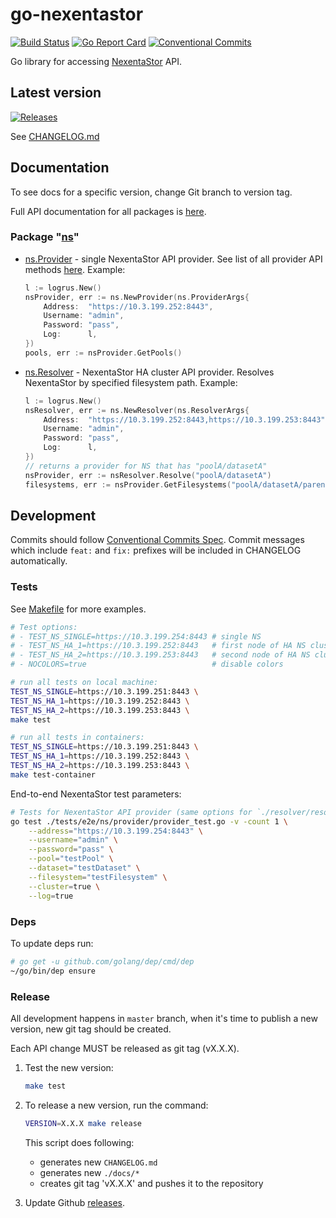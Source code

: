 # go-nexentastor

[![Build Status](https://travis-ci.org/Nexenta/go-nexentastor.svg?branch=master)](https://travis-ci.org/Nexenta/go-nexentastor)
[![Go Report Card](https://goreportcard.com/badge/github.com/Nexenta/go-nexentastor)](https://goreportcard.com/report/github.com/Nexenta/go-nexentastor)
[![Conventional Commits](https://img.shields.io/badge/Conventional%20Commits-1.0.0-yellow.svg)](https://conventionalcommits.org)

Go library for accessing [NexentaStor](https://nexenta.com/products/nexentastor) API.

## Latest version

[![Releases](https://img.shields.io/github/tag/elapfra/go-nexentastor.svg)](https://github.com/elapfra/go-nexentastor/releases)

See [CHANGELOG.md](CHANGELOG.md)

## Documentation

To see docs for a specific version, change Git branch to version tag.

Full API documentation for all packages is [here](docs).

### Package "[ns](docs/ns.md)"
- [ns.Provider](docs/ns.md#type-provider) - single NexentaStor API provider.
    See list of all provider API methods [here](docs/ns.md#type-providerinterface).
    Example:
    ```go
    l := logrus.New()
    nsProvider, err := ns.NewProvider(ns.ProviderArgs{
        Address:  "https://10.3.199.252:8443",
        Username: "admin",
        Password: "pass",
        Log:      l,
    })
    pools, err := nsProvider.GetPools()
    ```
- [ns.Resolver](docs/ns.md#type-resolver) - NexentaStor HA cluster API provider.
    Resolves NexentaStor by specified filesystem path.
    Example:
    ```go
    l := logrus.New()
    nsResolver, err := ns.NewResolver(ns.ResolverArgs{
        Address:  "https://10.3.199.252:8443,https://10.3.199.253:8443",
        Username: "admin",
        Password: "pass",
        Log:      l,
    })
    // returns a provider for NS that has "poolA/datasetA"
    nsProvider, err := nsResolver.Resolve("poolA/datasetA")
    filesystems, err := nsProvider.GetFilesystems("poolA/datasetA/parentFS")
    ```

## Development

Commits should follow [Conventional Commits Spec](https://conventionalcommits.org).
Commit messages which include `feat:` and `fix:` prefixes will be included in CHANGELOG automatically.

### Tests

See [Makefile](Makefile) for more examples.

```bash
# Test options:
# - TEST_NS_SINGLE=https://10.3.199.254:8443 # single NS
# - TEST_NS_HA_1=https://10.3.199.252:8443   # first node of HA NS cluster
# - TEST_NS_HA_2=https://10.3.199.253:8443   # second node of HA NS cluster
# - NOCOLORS=true                            # disable colors

# run all tests on local machine:
TEST_NS_SINGLE=https://10.3.199.251:8443 \
TEST_NS_HA_1=https://10.3.199.252:8443 \
TEST_NS_HA_2=https://10.3.199.253:8443 \
make test

# run all tests in containers:
TEST_NS_SINGLE=https://10.3.199.251:8443 \
TEST_NS_HA_1=https://10.3.199.252:8443 \
TEST_NS_HA_2=https://10.3.199.253:8443 \
make test-container
```

End-to-end NexentaStor test parameters:
```bash
# Tests for NexentaStor API provider (same options for `./resolver/resolver_test.go`)
go test ./tests/e2e/ns/provider/provider_test.go -v -count 1 \
    --address="https://10.3.199.254:8443" \
    --username="admin" \
    --password="pass" \
    --pool="testPool" \
    --dataset="testDataset" \
    --filesystem="testFilesystem" \
    --cluster=true \
    --log=true
```

### Deps

To update deps run:
```bash
# go get -u github.com/golang/dep/cmd/dep
~/go/bin/dep ensure
```

### Release

All development happens in `master` branch, when it's time to publish a new version, new git tag should be created.

Each API change MUST be released as git tag (vX.X.X).

1. Test the new version:
   ```bash
   make test
   ```

2. To release a new version, run the command:
    ```bash
    VERSION=X.X.X make release
    ```
    This script does following:
    - generates new `CHANGELOG.md`
    - generates new `./docs/*`
    - creates git tag 'vX.X.X' and pushes it to the repository

3. Update Github [releases](https://github.com/Nexenta/go-nexentastor/releases).
